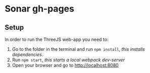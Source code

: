 # Sonar gh-pages

## Setup

In order to run the ThreeJS web-app you need to:

1. Go to the folder in the terminal and run `npm install`, _this installs dependencies_.
2. Run `npm start`, _this starts a local webpack dev-server_
3. Open your browser and go to <http://localhost:8080>
